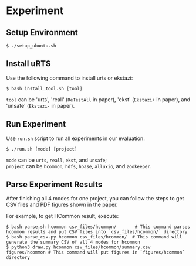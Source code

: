 # Experiment

## Setup Environment
```
$ ./setup_ubuntu.sh
```

## Install uRTS

Use the following command to install urts or ekstazi:
```
$ bash install_tool.sh [tool]
```
`tool` can be 'urts', 'reall' (`ReTestAll` in paper), 'ekst' (`Ekstazi+` in paper), and 'unsafe' (`Ekstazi-` in paper).

## Run Experiment
Use `run.sh` script to run all experiments in our evaluation.
```
$ ./run.sh [mode] [project]
```
`mode` can be `urts`, `reall`, `ekst`, and  `unsafe`;\
`project` can be `hcommon`, `hdfs`, `hbase`, `alluxio`, and `zookeeper`.

## Parse Experiment Results
After finishing all 4 modes for one project, you can follow the steps to get CSV files and PDF figures shown in the paper.

For example, to get HCommon result, execute:
```
$ bash parse.sh hcommon csv_files/hcommon/       # This command parses hcommon results and put CSV files into `csv_files/hcommon/` directory
$ bash parse_csv.py hcommon csv_files/hcommon/  # This command will generate the summary CSV of all 4 modes for hcommon
$ python3 draw.py hcommon csv_files/hcommon/summary.csv figures/hcommon # This command will put figures in `figures/hcommon` directory
```